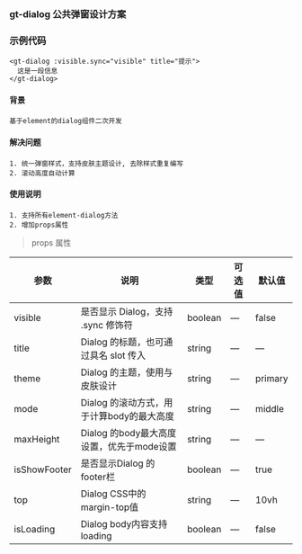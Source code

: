 ### gt-dialog 公共弹窗设计方案

### 示例代码
```
<gt-dialog :visible.sync="visible" title="提示">
  这是一段信息
</gt-dialog>

```

#### 背景
    基于element的dialog组件二次开发

#### 解决问题
    1. 统一弹窗样式，支持皮肤主题设计, 去除样式重复编写
    2. 滚动高度自动计算

#### 使用说明
    1. 支持所有element-dialog方法
    2. 增加props属性

> props 属性

| 参数 | 说明 | 类型 | 可选值 | 默认值 |
| --- | --- | --- | --- | --- |
| visible | 是否显示 Dialog，支持 .sync 修饰符 | boolean | — | false |
| title | Dialog 的标题，也可通过具名 slot 传入 | string | — | — |
| theme | Dialog 的主题，使用与皮肤设计 | string | — | primary |
| mode | Dialog 的滚动方式，用于计算body的最大高度 | string | — | middle |
| maxHeight | Dialog 的body最大高度设置，优先于mode设置 | string | — | — |
| isShowFooter | 是否显示Dialog 的footer栏 | boolean | — | true |
| top | Dialog CSS中的margin-top值 | string | — | 10vh |
| isLoading | Dialog body内容支持loading | boolean | — | false |